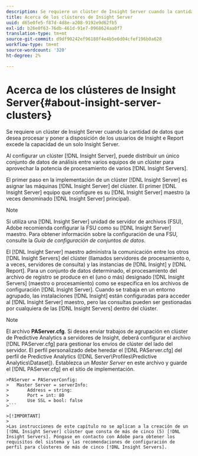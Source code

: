 ```yaml
---
description: Se requiere un clúster de Insight Server cuando la cantidad de datos que desea procesar y poner a disposición de los usuarios de Insight e Report excede la capacidad de un solo Insight Server.
title: Acerca de los clústeres de Insight Server
uuid: d65e0fe5-f87d-4d8e-a208-9192e9d62fb5
exl-id: b26e0f63-76db-461d-91e7-0968624aa0f7
translation-type: tm+mt
source-git-commit: d9df90242ef96188f4e4b5e6d04cfef196b0a628
workflow-type: tm+mt
source-wordcount: '320'
ht-degree: 2%

---
```


# Acerca de los clústeres de Insight Server{#about-insight-server-clusters}

Se requiere un clúster de Insight Server cuando la cantidad de datos que desea procesar y poner a disposición de los usuarios de Insight e Report excede la capacidad de un solo Insight Server.

Al configurar un clúster [!DNL Insight Server], puede distribuir un único conjunto de datos de análisis entre varios equipos de un clúster para aprovechar la potencia de procesamiento de varios [!DNL Insight Servers].

El primer paso en la implementación de un clúster [!DNL Insight Server] es asignar las máquinas [!DNL Insight Server] del clúster. El primer [!DNL Insight Server] equipo que configure es su [!DNL Insight Server] maestro (a veces denominado [!DNL Insight Server] principal).

>[!NOTE]
>
>Si utiliza una [!DNL Insight Server] unidad de servidor de archivos (FSU), Adobe recomienda configurar la FSU como su [!DNL Insight Server] maestro. Para obtener información sobre la configuración de una FSU, consulte la *Guía de configuración de conjuntos de datos*.

El [!DNL Insight Server] maestro administra la comunicación entre los otros [!DNL Insight Servers] del clúster (llamados servidores de procesamiento o, a veces, servidores de consulta) y las instancias de [!DNL Insight] y [!DNL Report]. Para un conjunto de datos determinado, el procesamiento del archivo de registro se produce en el (uno o más) designado [!DNL Insight Servers] (maestro o procesamiento) como se especifica en los archivos de configuración [!DNL Insight Server]. Cuando se trabaja en un entorno agrupado, las instalaciones [!DNL Insight] están configuradas para acceder al [!DNL Insight Server] maestro, pero las consultas pueden ser gestionadas por cualquiera de las [!DNL Insight Servers] dentro del clúster.

>[!NOTE]
>
>El archivo **PAServer.cfg**. Si desea enviar trabajos de agrupación en clúster de Predictive Analytics a servidores de Insight, deberá configurar el archivo [!DNL PAServer.cfg] para gestionar los envíos de clúster del lado del servidor. El perfil personalizado debe heredar el [!DNL PAServer.cfg] del perfil de Predictive Analytics ([!DNL Server\Profiles\Predictive Analytics\Dataset]). Establezca un *Master Server* en este archivo y guarde el [!DNL PAServer.cfg] en el sitio de implementación.
>
>
```
>PAServer = PAServerConfig: 
>   Master Server = serverInfo: 
>       Address = string: 
>       Port = int: 80
>       Use SSL = bool: false
>```

>[!IMPORTANT]
>
>Las instrucciones de este capítulo no se aplican a la creación de un [!DNL Insight Server] clúster que consta de más de cinco (5) [!DNL Insight Servers]. Póngase en contacto con Adobe para obtener los requisitos del sistema y las recomendaciones de configuración de perfil para clústeres de más de cinco [!DNL Insight Servers].
